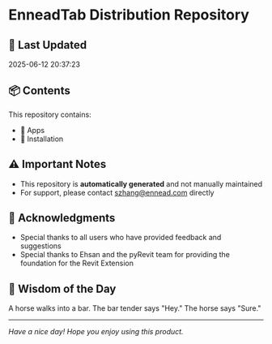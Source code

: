 # EnneadTab Distribution Repository

## 📅 Last Updated
2025-06-12 20:37:23



## 📦 Contents
This repository contains:
- 📂 Apps
- 📂 Installation

## ⚠️ Important Notes
- This repository is **automatically generated** and not manually maintained
- For support, please contact szhang@ennead.com directly

## 🙏 Acknowledgments
- Special thanks to all users who have provided feedback and suggestions
- Special thanks to Ehsan and the pyRevit team for providing the foundation for the Revit Extension

## 💭 Wisdom of the Day
A horse walks into a bar. The bar tender says "Hey." The horse says "Sure."

---
*Have a nice day! Hope you enjoy using this product.*
